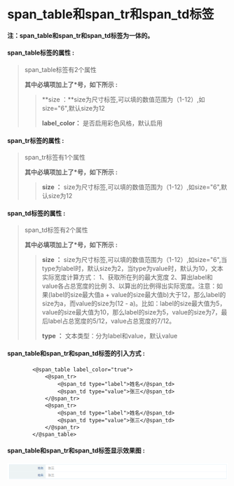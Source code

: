 # span\_table和span\_tr和span\_td**标签**

#### 注：span\_table和span\_tr和span\_td标签为一体的。

#### span\_table**标签的属性 :**

> span\_table标签有2个属性
>
> **其中必填项加上了\*号，如下所示 :**
>
> > **size ：**size为尺寸标签,可以填的数值范围为（1-12）,如size="6",默认size为12
> >
> > **label\_color：** 是否启用彩色风格，默认启用

#### span\_tr**标签的属性 :**

> span\_tr标签有1个属性
>
> **其中必填项加上了\*号，如下所示 :**
>
> > **size ：** size为尺寸标签,可以填的数值范围为（1-12）,如size="6",默认size为12

#### span\_td**标签的属性 :**

> span\_td标签有2个属性
>
> **其中必填项加上了\*号，如下所示 :**
>
> > **size ：** size为尺寸标签,可以填的数值范围为（1-12）,如size="6",当type为label时，默认size为2，当type为value时，默认为10，文本实际宽度计算方式： 1、获取所在列的最大宽度 2、算出label和value各占总宽度的比例 3、以算出的比例得出实际宽度。注意：如果\(label的size最大值a + value的size最大值b\)大于12，那么label的size为a，而value的size为\(12 - a\)。比如：label的size最大值为5，value的size最大值为10，那么label的size为5，value的size为7，最后label占总宽度的5/12，value占总宽度的7/12。
> >
> > **type ：** 文本类型：分为label和value，默认value

#### span\_table和span\_tr和span\_td标签的引入方式 :

```
        <@span_table label_color="true">
            <@span_tr>
                <@span_td type="label">姓名</@span_td>
                <@span_td type="value">张三</@span_td>
            </@span_tr>
            <@span_tr>
                <@span_td type="label">姓名</@span_td>
                <@span_td type="value">张三</@span_td>
            </@span_tr>
        </@span_table>
```

#### span\_table和span\_tr和span\_td标签显示效果图 :

![](/assets/span_table.png)

